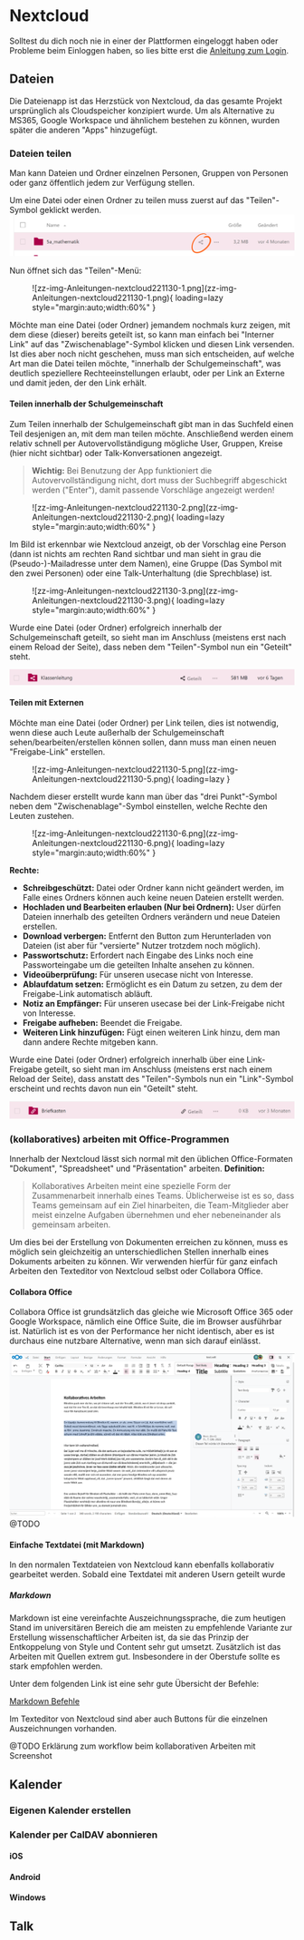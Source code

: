 # Nextcloud

Solltest du dich noch nie in einer der Plattformen eingeloggt haben oder Probleme beim Einloggen haben, so lies bitte erst die [Anleitung zum Login](index.md).

## Dateien

Die Dateienapp ist das Herzstück von Nextcloud, da das gesamte Projekt ursprünglich als Cloudspeicher konzipiert wurde. Um als Alternative zu MS365, Google Workspace und ähnlichem bestehen zu können, wurden später die anderen "Apps" hinzugefügt.

### Dateien teilen

Man kann Dateien und Ordner einzelnen Personen, Gruppen von Personen oder ganz öffentlich jedem zur Verfügung stellen.

Um eine Datei oder einen Ordner zu teilen muss zuerst auf das "Teilen"-Symbol geklickt werden. ![zz-img-Anleitungen-nextcloud221130.png](zz-img-Anleitungen-nextcloud221130.png)

Nun öffnet sich das "Teilen"-Menü:

<figure markdown> ![zz-img-Anleitungen-nextcloud221130-1.png](zz-img-Anleitungen-nextcloud221130-1.png){ loading=lazy style="margin:auto;width:60%" } <!-- <figcaption>Abbildung 1: Digitalstruktur am Luisen-Gymnasium</figcaption> --> </figure>

Möchte man eine Datei (oder Ordner) jemandem nochmals kurz zeigen, mit dem diese (dieser) bereits geteilt ist, so kann man einfach bei "Interner Link" auf das "Zwischenablage"-Symbol klicken und diesen Link versenden. Ist dies aber noch nicht geschehen, muss man sich entscheiden, auf welche Art man die Datei teilen möchte, "innerhalb der Schulgemeinschaft", was deutlich speziellere Rechteeinstellungen erlaubt, oder per Link an Externe und damit jeden, der den Link erhält.

#### Teilen innerhalb der Schulgemeinschaft

Zum Teilen innerhalb der Schulgemeinschaft gibt man in das Suchfeld einen Teil desjenigen an, mit dem man teilen möchte. Anschließend werden einem relativ schnell per Autovervollständigung mögliche User, Gruppen, Kreise (hier nicht sichtbar) oder Talk-Konversationen angezeigt.

> **Wichtig:** Bei Benutzung der App funktioniert die Autovervollständigung nicht, dort muss der Suchbegriff abgeschickt werden ("Enter"), damit passende Vorschläge angezeigt werden!

<figure markdown> ![zz-img-Anleitungen-nextcloud221130-2.png](zz-img-Anleitungen-nextcloud221130-2.png){ loading=lazy style="margin:auto;width:60%" } <!-- <figcaption>Abbildung 1: Digitalstruktur am Luisen-Gymnasium</figcaption> --> </figure>

Im Bild ist erkennbar wie Nextcloud anzeigt, ob der Vorschlag eine Person (dann ist nichts am rechten Rand sichtbar und man sieht in grau die (Pseudo-)-Mailadresse unter dem Namen), eine Gruppe (Das Symbol mit den zwei Personen) oder eine Talk-Unterhaltung (die Sprechblase) ist.

<figure markdown> ![zz-img-Anleitungen-nextcloud221130-3.png](zz-img-Anleitungen-nextcloud221130-3.png){ loading=lazy style="margin:auto;width:60%" } <!-- <figcaption>Abbildung 1: Digitalstruktur am Luisen-Gymnasium</figcaption> --> </figure>

Wurde eine Datei (oder Ordner) erfolgreich innerhalb der Schulgemeinschaft geteilt, so sieht man im Anschluss (meistens erst nach einem Reload der Seite), dass neben dem "Teilen"-Symbol nun ein "Geteilt" steht.

![zz-img-Anleitungen-nextcloud221130-4.png](zz-img-Anleitungen-nextcloud221130-4.png)

#### Teilen mit Externen

Möchte man eine Datei (oder Ordner) per Link teilen, dies ist notwendig, wenn diese auch Leute außerhalb der Schulgemeinschaft sehen/bearbeiten/erstellen können sollen, dann muss man einen neuen "Freigabe-Link" erstellen.

<figure markdown> ![zz-img-Anleitungen-nextcloud221130-5.png](zz-img-Anleitungen-nextcloud221130-5.png){ loading=lazy } <!-- <figcaption>Abbildung 1: Digitalstruktur am Luisen-Gymnasium</figcaption> --> </figure>

Nachdem dieser erstellt wurde kann man über das "drei Punkt"-Symbol neben dem "Zwischenablage"-Symbol einstellen, welche Rechte den Leuten zustehen.

<figure markdown> ![zz-img-Anleitungen-nextcloud221130-6.png](zz-img-Anleitungen-nextcloud221130-6.png){ loading=lazy style="margin:auto;width:60%" } <!-- <figcaption>Abbildung 1: Digitalstruktur am Luisen-Gymnasium</figcaption> --> </figure>

**Rechte:**

* **Schreibgeschützt:** Datei oder Ordner kann nicht geändert werden, im Falle eines Ordners können auch keine neuen Dateien erstellt werden.
* **Hochladen und Bearbeiten erlauben (Nur bei Ordnern):** User dürfen Dateien innerhalb des geteilten Ordners verändern und neue Dateien erstellen.
* **Download verbergen:** Entfernt den Button zum Herunterladen von Dateien (ist aber für "versierte" Nutzer trotzdem noch möglich).
* **Passwortschutz:** Erfordert nach Eingabe des Links noch eine Passworteingabe um die geteilten Inhalte ansehen zu können.
* **Videoüberprüfung:** Für unseren usecase nicht von Interesse.
* **Ablaufdatum setzen:** Ermöglicht es ein Datum zu setzen, zu dem der Freigabe-Link automatisch abläuft.
* **Notiz an Empfänger:** Für unseren usecase bei der Link-Freigabe nicht von Interesse.
* **Freigabe aufheben:** Beendet die Freigabe.
* **Weiteren Link hinzufügen:** Fügt einen weiteren Link hinzu, dem man dann andere Rechte mitgeben kann.

Wurde eine Datei (oder Ordner) erfolgreich innerhalb über eine Link-Freigabe geteilt, so sieht man im Anschluss (meistens erst nach einem Reload der Seite), dass anstatt des "Teilen"-Symbols nun ein "Link"-Symbol erscheint und rechts davon nun ein "Geteilt" steht.

![zz-img-Anleitungen-nextcloud221130-7.png](zz-img-Anleitungen-nextcloud221130-7.png)

### (kollaboratives) arbeiten mit Office-Programmen

Innerhalb der Nextcloud lässt sich normal mit den üblichen Office-Formaten "Dokument", "Spreadsheet" und "Präsentation" arbeiten. **Definition:**

> Kollaboratives Arbeiten meint eine spezielle Form der Zusammenarbeit innerhalb eines Teams. Üblicherweise ist es so, dass Teams gemeinsam auf ein Ziel hinarbeiten, die Team-Mitglieder aber meist einzelne Aufgaben übernehmen und eher nebeneinander als gemeinsam arbeiten.

Um dies bei der Erstellung von Dokumenten erreichen zu können, muss es möglich sein gleichzeitig an unterschiedlichen Stellen innerhalb eines Dokuments arbeiten zu können. Wir verwenden hierfür für ganz einfach Arbeiten den Texteditor von Nextcloud selbst oder Collabora Office.

#### Collabora Office

Collabora Office ist grundsätzlich das gleiche wie Microsoft Office 365 oder Google Workspace, nämlich eine Office Suite, die im Browser ausführbar ist. Natürlich ist es von der Performance her nicht identisch, aber es ist durchaus eine nutzbare Alternative, wenn man sich darauf einlässt.

![zz-img-Anleitungen-nextcloud221130-8.png](zz-img-Anleitungen-nextcloud221130-8.png) @TODO

#### Einfache Textdatei (mit Markdown)

In den normalen Textdateien von Nextcloud kann ebenfalls kollaborativ gearbeitet werden. Sobald eine Textdatei mit anderen Usern geteilt wurde

##### Markdown

Markdown ist eine vereinfachte Auszeichnungssprache, die zum heutigen Stand im universitären Bereich die am meisten zu empfehlende Variante zur Erstellung wissenschaftlicher Arbeiten ist, da sie das Prinzip der Entkoppelung von Style und Content sehr gut umsetzt. Zusätzlich ist das Arbeiten mit Quellen extrem gut. Insbesondere in der Oberstufe sollte es stark empfohlen werden.

Unter dem folgenden Link ist eine sehr gute Übersicht der Befehle:

[Markdown Befehle](https://elvis.inf.tu-dresden.de/wiki/index.php/Markdown_-_Eine_%C3%9Cbersicht)

Im Texteditor von Nextcloud sind aber auch Buttons für die einzelnen Auszeichnungen vorhanden.

@TODO Erklärung zum workflow beim kollaborativen Arbeiten mit Screenshot

## Kalender

### Eigenen Kalender erstellen

### Kalender per CalDAV abonnieren

#### iOS

#### Android

#### Windows

## Talk
